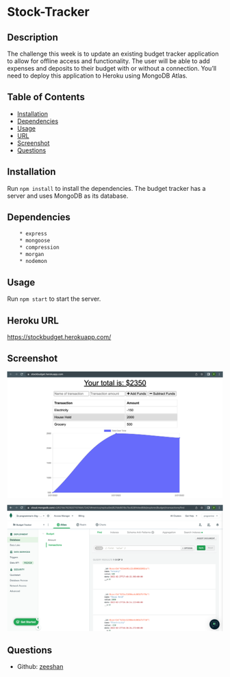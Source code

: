 # Stock-Tracker

## Description
The challenge this week is to update an existing budget tracker application to allow for offline access and functionality. The user will be able to add expenses and deposits to their budget with or without a connection. You’ll need to deploy this application to Heroku using MongoDB Atlas.

## Table of Contents
  - [Installation](#installation)
  - [Dependencies](#dependencies)
  - [Usage](#usage)
  - [URL](#url)
  - [Screenshot](#screenshot)
  - [Questions](#questions)
  
## Installation
Run `npm install` to install the dependencies. The budget tracker has a server and uses MongoDB as its database.

## Dependencies

        * express
        * mongoose
        * compression
        * morgan
        * nodemon
        
## Usage
Run `npm start` to start the server. 

## Heroku URL
https://stockbudget.herokuapp.com/

## Screenshot
![Heroku](public/imagesSS/heroku.jpg)

![MongoDBSS](public/imagesSS/MongoDB.jpg)

## Questions
- Github: [zeeshan](https://github.com/zeeshanmufti1995)

  
